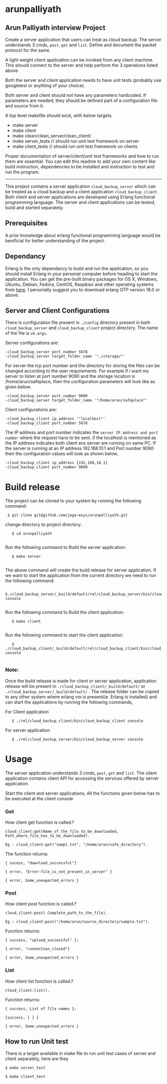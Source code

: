 # arunpalliyath

## Arun Palliyath interview Project

Create a server application that users can treat as cloud backup.
The server understands 3 cmds, `post`, `get` and `list`.
Define and document the packet protocol for the same.

A light weight client application can be invoked from any client machine.
This should connect to the server and help perform the 3 operations listed above.

Both the server and client application needs to have unit tests (probably use googletest or anything of your choice).

Both server and client should not have any parameters hardcoded. If parameters are needed, they
should be defined part of a configuration file and source from it.

A top level makefile should exist, with below targets.
* make server
* make client
* make clean/clean_server/clean_client/
* make server_tests // should run unit test framework on server
* make client_tests // should run unit test framework on clients.

Proper documentation of server/client/unit test frameworks and how to run them are essential. You can edit this readme to add your own content like build instruction, dependencies to be installed and instruction to test and run the program.

---
This project contains a server application `cloud_backup_server` which can be treated as a cloud backup and a client application `cloud_backup_client`. Both client and server applications are developed using Erlang functional programming language. The server and client applications can be tested, build and started separately. 

## Prerequisites ##
A prior knowledge about erlang functional programming language would be benificial for better understanding of the project.

## Dependancy ##
Erlang is the only dependancy to build and run the application, so you should install Erlang in your personal computer before heading to start the application. You can get the  pre-built binary packages for OS X, Windows, Ubuntu, Debian, Fedora, CentOS, Raspbian and other operating systems from [here](https://www.erlang-solutions.com/resources/download.html). I personally suggest you to download erlang OTP version 18.0 or above.

## Server and Client Configurations ##

There is configuration file present in `./config` directory present in both `cloud_backup_server` and `cloud_backup_client` project directory. The name of the file is `vm.args`.

Server configurations are:
```
-cloud_backup_server port_number 5678
-cloud_backup_server target_folder_name '"./storage/"'

```
For server the tcp port number and the directory for storing the files can be changed according to the user requirements.
For example if i want my server to listen at port number 9090 and the storage location is /home/arun/safeplace, then the configuration parameters will look like as given below:
```
-cloud_backup_server port_number 9090
-cloud_backup_server target_folder_name '"/home/arun/safeplace"'

```
Client configurations are:
```
-cloud_backup_client ip_address '"localhost"'
-cloud_backup_client port_number 5678

```
The IP address and port number indicates the `server IP address and port number` where the request hans to be sent. if the localhost is mentioned as the IP address indicates both client ans server are running on same PC. If the server is running at an IP address 192.168.10.1 and Port number 9090 then the configuration values will look as shown below,
```
-cloud_backup_client ip_address {192,168,10,1}
-cloud_backup_client port_number 9090

```

# Build release #
The project can be cloned to your system by running the following command:
```
 $ git clone git@github.com/jega-msys/arunpalliyath.git

```
change directory to project directory:
```
   $ cd arunpalliyath
   
``` 
Run the following command to Build the server application:
```
   $ make server
   
``` 
The above command will create the build release for server application. If we want to start the application from the current directory we need to run the following command:
```
   $./cloud_backup_server/_build/default/rel/cloud_backup_server/bin/cloud_backup_server console
   
``` 
 Run the following command to Build the client application:
```
   $ make client
   
```   
Run the following command to start the client application:
```
   $ ./cloud_backup_client/_build/default/rel/cloud_backup_client/bin/cloud_backup_client console
   
``` 
### Note: ###
Once the build release is made for client or server application, application release will be present in `./cloud_backup_client/_build/default/` or `./cloud_backup_server/_build/default/` . The release folder can be copied to any other system where erlang vm is present(ie. Erlang is installed) and can start the applications by running the following commands,

For Client application
```
   $ ./rel/cloud_backup_client/bin/cloud_backup_client console
```
For server application
```
   $ ./rel/cloud_backup_server/bin/cloud_backup_server console
```

# Usage #
The server application understands 3 cmds, `post`, `get` and `list`. The client application contains client API for accessing the services offered by server application.

Start the client and server applications, All the functions given below has to be executed at the client console

### Get ###
How client get function is called.?
```
cloud_client:get(Name_of_the_file_to_be_downloaded, Path_where_file_has_to_be_downloaded).

Eg : cloud_client:get("sampl.txt", "/home/arun/safe_directory").
```
The function returns:
```
{ sucess, "download_successful"}

{ error, "Error-file_is_not_present_in_server" }

{ error, Some_unexpected_errors }
```

### Post ###
How client post function is called.?
```
cloud_client:post( Complete_path_to_the_file).

Eg : cloud_client:post("/home/arun/source_directory/sample.txt").
```
Function returns:
```
{ success, "upload_successful" };

{ error, "connection_closed"}

{ error, Some_unexpected_errors }
```

### List ###
How client list function is called.?
```
cloud_client:list().
```
Function returns:
```
{ success, List of file names };

{success, [ ] }

{ error, Some_unexpected_errors }
```
## How to run Unit test ##

There is a target available in make file to run unit test cases of server and client separately, here are they

```
$ make server_test

$ make client_test
```

